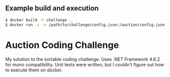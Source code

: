 ## Example build and execution

```bash
$ docker build -t challenge .
$ docker run -i -v /path/to/challenge/config.json:/auction/config.json challenge < /path/to/challenge/input.json
```

# Auction Coding Challenge

My solution to the sortable coding challenge. Uses .NET Framework 4.6.2 for mono compatibility.
Unit tests were written, but I couldn't figure out how to execute them on docker.